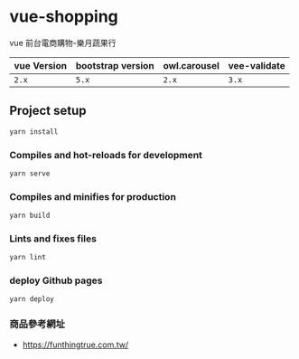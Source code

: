 # vue-shopping
vue 前台電商購物-樂月蔬果行

| vue Version | bootstrap version | owl.carousel | vee-validate  |
| ----------- | -----------       |  ----------- | ------        |
| `2.x`       | `5.x`             | `2.x`        | `3.x`         |

## Project setup
```sh
yarn install
```

### Compiles and hot-reloads for development
```sh
yarn serve
```

### Compiles and minifies for production
```sh
yarn build
```

### Lints and fixes files
```sh
yarn lint
```

### deploy Github pages
```sh
yarn deploy
```

### 商品參考網址
* https://funthingtrue.com.tw/